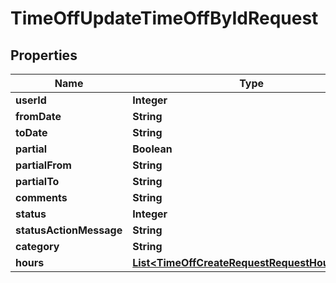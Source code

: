 

# TimeOffUpdateTimeOffByIdRequest


## Properties

| Name | Type | Description | Notes |
|------------ | ------------- | ------------- | -------------|
|**userId** | **Integer** |  |  [optional] |
|**fromDate** | **String** |  |  [optional] |
|**toDate** | **String** |  |  [optional] |
|**partial** | **Boolean** |  |  [optional] |
|**partialFrom** | **String** |  |  [optional] |
|**partialTo** | **String** |  |  [optional] |
|**comments** | **String** |  |  [optional] |
|**status** | **Integer** |  |  [optional] |
|**statusActionMessage** | **String** |  |  [optional] |
|**category** | **String** |  |  [optional] |
|**hours** | [**List&lt;TimeOffCreateRequestRequestHoursInner&gt;**](TimeOffCreateRequestRequestHoursInner.md) |  |  [optional] |



